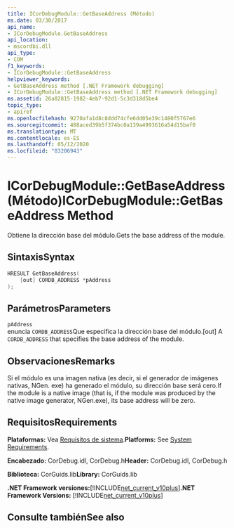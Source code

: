 ```yaml
---
title: ICorDebugModule::GetBaseAddress (Método)
ms.date: 03/30/2017
api_name:
- ICorDebugModule.GetBaseAddress
api_location:
- mscordbi.dll
api_type:
- COM
f1_keywords:
- ICorDebugModule::GetBaseAddress
helpviewer_keywords:
- GetBaseAddress method [.NET Framework debugging]
- ICorDebugModule::GetBaseAddress method [.NET Framework debugging]
ms.assetid: 26a82815-1982-4eb7-92d1-5c3d318d5be4
topic_type:
- apiref
ms.openlocfilehash: 9270afa1d8c8ddd74cfe6dd05e39c1480f5767e6
ms.sourcegitcommit: 488aced39b5f374bc0a139a4993616a54d15baf0
ms.translationtype: MT
ms.contentlocale: es-ES
ms.lasthandoff: 05/12/2020
ms.locfileid: "83206943"
---
```

# <a name="icordebugmodulegetbaseaddress-method"></a><span data-ttu-id="4bfc3-102">ICorDebugModule::GetBaseAddress (Método)</span><span class="sxs-lookup"><span data-stu-id="4bfc3-102">ICorDebugModule::GetBaseAddress Method</span></span>
<span data-ttu-id="4bfc3-103">Obtiene la dirección base del módulo.</span><span class="sxs-lookup"><span data-stu-id="4bfc3-103">Gets the base address of the module.</span></span>  
  
## <a name="syntax"></a><span data-ttu-id="4bfc3-104">Sintaxis</span><span class="sxs-lookup"><span data-stu-id="4bfc3-104">Syntax</span></span>  
  
```cpp  
HRESULT GetBaseAddress(  
    [out] CORDB_ADDRESS *pAddress  
);  
```  
  
## <a name="parameters"></a><span data-ttu-id="4bfc3-105">Parámetros</span><span class="sxs-lookup"><span data-stu-id="4bfc3-105">Parameters</span></span>  
 `pAddress`  
 <span data-ttu-id="4bfc3-106">enuncia `CORDB_ADDRESS`Que especifica la dirección base del módulo.</span><span class="sxs-lookup"><span data-stu-id="4bfc3-106">[out] A `CORDB_ADDRESS` that specifies the base address of the module.</span></span>  
  
## <a name="remarks"></a><span data-ttu-id="4bfc3-107">Observaciones</span><span class="sxs-lookup"><span data-stu-id="4bfc3-107">Remarks</span></span>  
 <span data-ttu-id="4bfc3-108">Si el módulo es una imagen nativa (es decir, si el generador de imágenes nativas, NGen. exe) ha generado el módulo, su dirección base será cero.</span><span class="sxs-lookup"><span data-stu-id="4bfc3-108">If the module is a native image (that is, if the module was produced by the native image generator, NGen.exe), its base address will be zero.</span></span>  
  
## <a name="requirements"></a><span data-ttu-id="4bfc3-109">Requisitos</span><span class="sxs-lookup"><span data-stu-id="4bfc3-109">Requirements</span></span>  
 <span data-ttu-id="4bfc3-110">**Plataformas:** Vea [Requisitos de sistema](../../get-started/system-requirements.md).</span><span class="sxs-lookup"><span data-stu-id="4bfc3-110">**Platforms:** See [System Requirements](../../get-started/system-requirements.md).</span></span>  
  
 <span data-ttu-id="4bfc3-111">**Encabezado:** CorDebug.idl, CorDebug.h</span><span class="sxs-lookup"><span data-stu-id="4bfc3-111">**Header:** CorDebug.idl, CorDebug.h</span></span>  
  
 <span data-ttu-id="4bfc3-112">**Biblioteca:** CorGuids.lib</span><span class="sxs-lookup"><span data-stu-id="4bfc3-112">**Library:** CorGuids.lib</span></span>  
  
 <span data-ttu-id="4bfc3-113">**.NET Framework versiones:**[!INCLUDE[net_current_v10plus](../../../../includes/net-current-v10plus-md.md)]</span><span class="sxs-lookup"><span data-stu-id="4bfc3-113">**.NET Framework Versions:** [!INCLUDE[net_current_v10plus](../../../../includes/net-current-v10plus-md.md)]</span></span>  
  
## <a name="see-also"></a><span data-ttu-id="4bfc3-114">Consulte también</span><span class="sxs-lookup"><span data-stu-id="4bfc3-114">See also</span></span>
